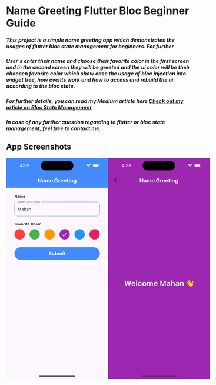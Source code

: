 # Name Greeting Flutter Bloc Beginner Guide

##### This project is a simple name greeting app which demonstrates the usages of flutter bloc state management for beginners. For further 

##### User's enter their name and choose their favorite color in the first screen and in the second screen they will be greeted and the ui color will be their choosen favorite color which show case the usage of bloc injection into widget tree, how events work and how to access and rebuild the ui according to the bloc state.

##### For further details, you can read my Medium article here [Check out my article on Bloc State Management](https://medium.com/p/b709973904e8)

##### In case of any further question regarding to flutter or bloc state management, feel free to contact me.


## App Screenshots

<div style="display: flex; justify-content: space-between;">
  <img src="https://github.com/mahankheirollahi/name_greeting_bloc_beginner_guide/blob/main/screenshots/Screen_one.png?raw=true" alt="First Screen" width="300" height="600" />
  <img src="https://github.com/mahankheirollahi/name_greeting_bloc_beginner_guide/blob/main/screenshots/Screen_two.png?raw=true" alt="Second Screen" width="300" height="600" />
</div>







